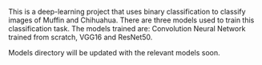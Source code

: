 This is a deep-learning project that uses binary classification to classify images of Muffin and Chihuahua. There are three models used to train this classification task. The models trained are: Convolution Neural Network trained from scratch, VGG16 and ResNet50.

Models directory will be updated with the relevant models soon.
